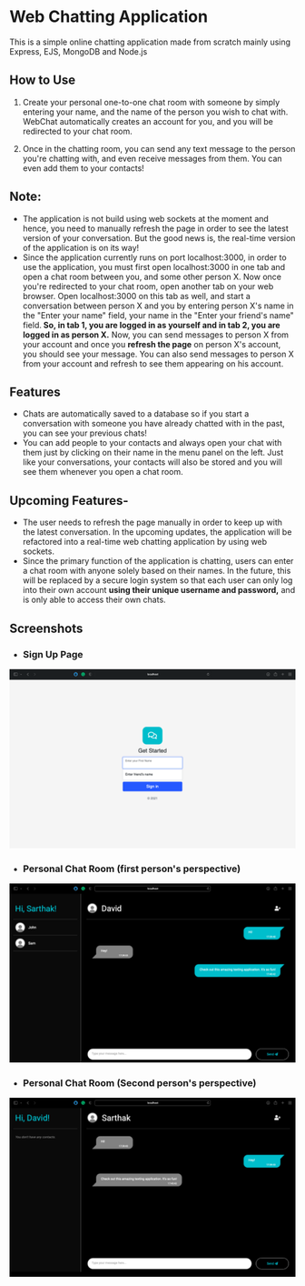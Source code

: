 # Web Chatting Application
This is a simple online chatting application made from scratch mainly using Express, EJS, MongoDB and Node.js

## How to Use 
1. Create your personal one-to-one chat room with someone by simply entering your name, and the name of the person you wish to chat with. WebChat automatically creates an account for you, and you will be redirected to your chat room.

2. Once in the chatting room, you can send any text message to the person you're chatting with, and even receive messages from them. You can even add them to your contacts! 

## Note:
- The application is not build using web sockets at the moment and hence, you need to manually refresh the page in order to see the latest version of your conversation. But the good news is, the real-time version of the application is on its way!
- Since the application currently runs on port localhost:3000, in order to use the application, you must first open localhost:3000 in one tab and open a chat room between you, and some other person X. Now once you're redirected to your chat room, open another tab on your web browser. Open localhost:3000 on this tab as well, and start a conversation between person X and you by entering person X's name in the "Enter your name" field, your name in the "Enter your friend's name" field.<b> So, in tab 1, you are logged in as yourself and in tab 2, you are logged in as person X.</b> Now, you can send messages to person X from your account and once you <b>refresh the page</b> on person X's account, you should see your message. You can also send messages to person X from your account and refresh to see them appearing on his account.

## Features
- Chats are automatically saved to a database so if you start a conversation with someone you have already chatted with in the past, you can see your previous chats!
- You can add people to your contacts and always open your chat with them just by clicking on their name in the menu panel on the left. Just like your conversations, your contacts will also be stored and you will see them whenever you open a chat room.

## Upcoming Features-
- The user needs to refresh the page manually in order to keep up with the latest conversation. In the upcoming updates, the application will be refactored into a real-time web chatting application by using web sockets.
- Since the primary function of the application is chatting, users can enter a chat room with anyone solely based on their names. In the future, this will be replaced by a secure login system so that each user can only log into their own account <b>using their unique username and password,</b> and is only able to access their own chats.

## Screenshots
- ### Sign Up Page
![SignupPage](https://github.com/sarthak219/WebChat-Application/blob/master/public/images/screenshots/login.png)

- ### Personal Chat Room (first person's perspective)
![chats](https://github.com/sarthak219/WebChat-Application/blob/master/public/images/screenshots/chats.png)

- ### Personal Chat Room (Second person's perspective)
![chats](https://github.com/sarthak219/WebChat-Application/blob/master/public/images/screenshots/chats-2.png)